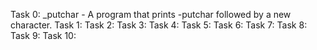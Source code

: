Task 0: _putchar - A program that prints -putchar followed by a new character.
Task 1: 
Task 2: 
Task 3: 
Task 4: 
Task 5: 
Task 6: 
Task 7: 
Task 8: 
Task 9: 
Task 10: 

